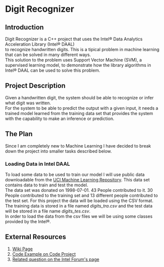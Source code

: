 # Digit Recognizer
## Introduction
Digit Recognizer is a C++ project that uses the Intel® Data Analytics Acceleration Library (Intel® DAAL)<br/>
to recognize handwritten digits. This is a tipical problem in machine learning that can be solved in many different ways.<br/>
This solution to the problem uses Support Vector Machine (SVM), a supervised learning model, to demonstrate how the library algorithms in Intel® DAAL can be used to solve this problem.
## Project Description
Given a handwritten digit, the system should be able to recognize or infer what digit was written.<br/>
For the system to be able to predict the output with a given input, it needs a trained model learned from the training data set that provides the system with the capability to make an inference or prediction.
## The Plan
Since I am completely new to Machine Learning I have decided to break down the project into smaller tasks described below.
### Loading Data in Intel DAAL
To load some data to be used to train our model I will use public data downloadable from the [UCI Machine Learning Repository](http://archive.ics.uci.edu/ml/datasets/Optical+Recognition+of+Handwritten+Digits?utm_campaign=cmd_12617-1&utm_source=pum26&utm_medium=pdf&utm_content=zhu_uci_machinelearning_link1 "UCI Repository"). This data set contains data to train and test the model.<br/>
The data set was donated on 1998-07-01. 43 People contributed to it. 30 People contributed to the training set and 13 different people contributed to the test set.
For this project the data will be loaded using the CSV format. The training data is stored in a file named *digits_tra.csv* and the test data will be stored in a file name *digits_tes.csv*.<br/>
In order to load the data from the csv files we will be using some classes provided by the Intel®.<br/>
## External Resources
1. [Wiki Page](https://wiki.cdot.senecacollege.ca/wiki/Alpha_Centauri "Wiki Page")
2. [Code Example on Code Project](https://www.codeproject.com/Articles/1151612/A-Performance-Library-for-Data-Analytics-and-Machi "Code Project")
3. [Related question on the Intel Forum's page](https://software.intel.com/en-us/forums/intel-data-analytics-acceleration-library/topic/749376#comment-1915946 "Intel Forum")
